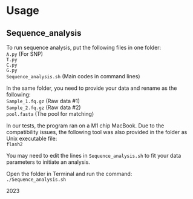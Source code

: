 # Usage

## Sequence_analysis

To run sequence analysis, put the following files in one folder:  
`A.py`  (For SNP)  
`T.py`  
`C.py`  
`G.py`  
`Sequence_analysis.sh`  (Main codes in command lines) 

In the same folder, you need to provide your data and rename as the following:  
`Sample_1.fq.gz`  (Raw data #1)  
`Sample_2.fq.gz`  (Raw data #2)  
`pool.fasta`  (The pool for matching)  

In our tests, the program ran on a M1 chip MacBook. Due to the compatibility issues, the following tool was also provided in the folder as Unix executable file:  
`flash2`  

You may need to edit the lines in `Sequence_analysis.sh` to fit your data parameters to initiate an analysis.  

Open the folder in Terminal and run the command:  
`./Sequence_analysis.sh`

2023
